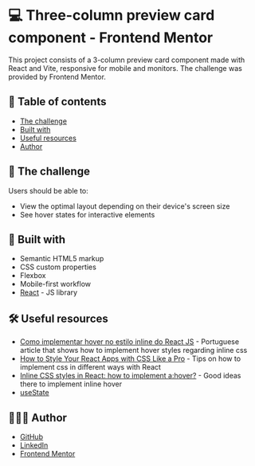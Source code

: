 # 💻 Three-column preview card component - Frontend Mentor

This project consists of a 3-column preview card component made with React and Vite, responsive for mobile and monitors. The challenge was provided by Frontend Mentor.

## 📖 Table of contents

- [The challenge](#-the-challenge)
- [Built with](#-built-with)
- [Useful resources](#-useful-resources)
- [Author](#-author)

## 🎯 The challenge

Users should be able to:

- View the optimal layout depending on their device's screen size
- See hover states for interactive elements

## 🧱 Built with

- Semantic HTML5 markup
- CSS custom properties
- Flexbox
- Mobile-first workflow
- [React](https://reactjs.org/) - JS library

## 🛠️ Useful resources

- [Como implementar hover no estilo inline do React JS](https://horadecodar.com.br/como-implementar-hover-no-estilo-inline-do-react-js/) - Portuguese article that shows how to implement hover styles regarding inline css
- [How to Style Your React Apps with CSS Like a Pro](https://www.freecodecamp.org/news/style-react-apps-with-css/) - Tips on how to implement css in different ways with React
- [Inline CSS styles in React: how to implement a:hover?](https://stackoverflow.com/questions/28365233/inline-css-styles-in-react-how-to-implement-ahover) - Good ideas there to implement inline hover
- [useState](https://react.dev/reference/react/useState)

## 🧑🏻‍💻 Author

- [GitHub](https://github.com/GracilianoOG)
- [LinkedIn](https://www.linkedin.com/in/gabrielgmbarros)
- [Frontend Mentor](https://www.frontendmentor.io/profile/GracilianoOG)